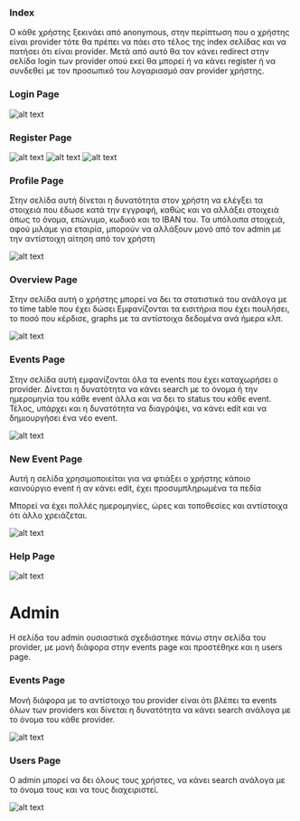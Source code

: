 ### Index
Ο κάθε χρήστης ξεκινάει από anonymous, στην περίπτωση που ο χρήστης είναι provider τότε θα πρέπει να πάει στο τέλος της index σελίδας και να πατήσει ότι είναι provider. Μετά από αυτό θα τον κάνει redirect στην σελίδα login των provider οπού εκεί θα μπορεί ή να κάνει register ή να συνδεθεί με τον προσωπικό του λογαριασμό σαν provider χρήστης.

### Login Page
![alt text](provider-login.png)

### Register Page
![alt text](provider-register-1.png)
![alt text](provider-register-2.png)
![alt text](provider-register-3.png)

### Profile Page
Στην σελίδα αυτή δίνεται η δυνατότητα στον χρήστη να ελέγξει τα στοιχειά που έδωσε κατά την εγγραφή, καθώς και να αλλάξει στοιχειά όπως το όνομα, επώνυμο, κωδικό και το IBAN του. Τα υπόλοιπα στοιχειά, αφού μιλάμε για εταιρία, μπορούν να αλλάξουν μονό από τον admin με την αντίστοιχη αίτηση από τον χρήστη

![alt text](provider-profile.png)

### Overview Page
Στην σελίδα αυτή ο χρήστης μπορεί να δει τα στατιστικά του ανάλογα με το time table που έχει δώσει Εμφανίζονται τα εισιτήρια που έχει πουλήσει, το ποσό που κέρδισε, graphs με τα αντίστοιχα δεδομένα ανά ήμερα κλπ.

![alt text](provider-overview.png)

### Events Page
Στην σελίδα αυτή εμφανίζονται όλα τα events που έχει καταχωρήσει ο provider. Δίνεται η δυνατότητα να κάνει search με το όνομα ή την ημερομηνία του κάθε event άλλα και να δει το status του κάθε event. Τέλος, υπάρχει και η δυνατότητα να διαγράψει, να κάνει edit και να δημιουργήσει ένα νέο event. 

![alt text](provider-events.png)

### New Event Page
Αυτή η σελίδα χρησιμοποιείται για να φτιάξει ο χρήστης κάποιο καινούργιο event ή αν κάνει edit, έχει προσυμπληρωμένα τα πεδία 

Μπορεί να έχει πολλές ημερομηνίες, ώρες και τοποθεσίες και αντίστοιχα ότι άλλο χρειάζεται.

![alt text](provider-new-event.png)

### Help Page

![alt text](provider-help.png)


# Admin
Η σελίδα του admin ουσιαστικά σχεδιάστηκε πάνω στην σελίδα του provider, με μονή διάφορα στην events page και προστέθηκε και η users page.

### Events Page
Μονή διάφορα με το αντίστοιχο του provider είναι ότι βλέπει τα events όλων των providers και δίνεται η δυνατότητα να κάνει search ανάλογα με το όνομα του κάθε provider.

![alt text](provider-admin-events.png)

### Users Page
Ο admin μπορεί να δει όλους τους χρήστες, να κάνει search ανάλογα με το όνομα τους και να τους διαχειριστεί. 

![alt text](provider-admin-users.png)

